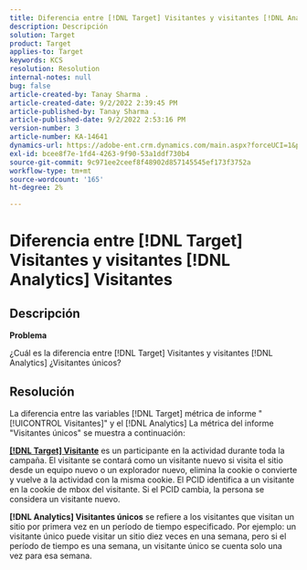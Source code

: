 ```yaml
---
title: Diferencia entre [!DNL Target] Visitantes y visitantes [!DNL Analytics] Visitantes
description: Descripción
solution: Target
product: Target
applies-to: Target
keywords: KCS
resolution: Resolution
internal-notes: null
bug: false
article-created-by: Tanay Sharma .
article-created-date: 9/2/2022 2:39:45 PM
article-published-by: Tanay Sharma .
article-published-date: 9/2/2022 2:53:16 PM
version-number: 3
article-number: KA-14641
dynamics-url: https://adobe-ent.crm.dynamics.com/main.aspx?forceUCI=1&pagetype=entityrecord&etn=knowledgearticle&id=d7fa2510-cd2a-ed11-9db1-002248086735
exl-id: bcee8f7e-1fd4-4263-9f90-53a1ddf730b4
source-git-commit: 9c971ee2ceef8f48902d857145545ef173f3752a
workflow-type: tm+mt
source-wordcount: '165'
ht-degree: 2%

---
```


# Diferencia entre [!DNL Target] Visitantes y visitantes [!DNL Analytics] Visitantes

## Descripción


<b>Problema</b>

¿Cuál es la diferencia entre [!DNL Target] Visitantes y visitantes [!DNL Analytics] ¿Visitantes únicos?


## Resolución


La diferencia entre las variables [!DNL Target] métrica de informe &quot;[!UICONTROL Visitantes]&quot; y el [!DNL Analytics] La métrica del informe &quot;Visitantes únicos&quot; se muestra a continuación:

<u><b>[!DNL Target] Visitante</b></u> es un participante en la actividad durante toda la campaña. El visitante se contará como un visitante nuevo si visita el sitio desde un equipo nuevo o un explorador nuevo, elimina la cookie o convierte y vuelve a la actividad con la misma cookie. El PCID identifica a un visitante en la cookie de mbox del visitante. Si el PCID cambia, la persona se considera un visitante nuevo.

<b>[!DNL Analytics] Visitantes únicos</b> se refiere a los visitantes que visitan un sitio por primera vez en un período de tiempo especificado. Por ejemplo: un visitante único puede visitar un sitio diez veces en una semana, pero si el período de tiempo es una semana, un visitante único se cuenta solo una vez para esa semana.
